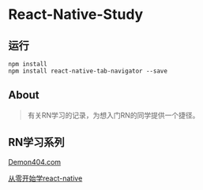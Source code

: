 # React-Native-Study 

## 运行  

```  
npm install  
npm install react-native-tab-navigator --save
```  
  
## About  
> 有关RN学习的记录，为想入门RN的同学提供一个捷径。  
  
## RN学习系列  
[Demon404.com](!demon404.com)   

[从零开始学react-native](!http://www.jianshu.com/c/7fb838854911)
